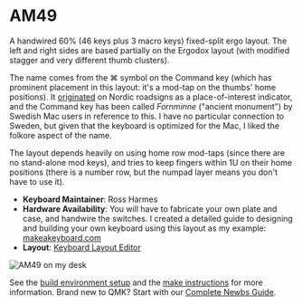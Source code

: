 # AM49

A handwired 60% (46 keys plus 3 macro keys) fixed-split ergo layout. The left and right sides are based partially on the Ergodox layout (with modified stagger and very different thumb clusters). 

The name comes from the ⌘ symbol on the Command key (which has prominent placement in this layout: it's a mod-tap on the thumbs' home positions). It [originated](https://en.wikipedia.org/wiki/Command_key#Origin_of_the_symbol) on Nordic roadsigns as a place-of-interest indicator, and the Command key has been called _Fornminne_ ("ancient monument") by Swedish Mac users in reference to this. I have no particular connection to Sweden, but given that the keyboard is optimized for the Mac, I liked the folkore aspect of the name. 

The layout depends heavily on using home row mod-taps (since there are no stand-alone mod keys), and tries to keep fingers within 1U on their home positions (there is a number row, but the numpad layer means you don't have to use it).

* **Keyboard Maintainer**: Ross Harmes
* **Hardware Availability**: You will have to fabricate your own plate and case, and handwire the switches. I created a detailed guide to designing and building your own keyboard using this layout as my example: [makeakeyboard.com](https://makeakeyboard.com/)
* **Layout**: [Keyboard Layout Editor](http://www.keyboard-layout-editor.com/#/gists/d7aab6b9a125b85cd1828c0afb6f9068)

![AM49 on my desk](https://makeakeyboard.com/images/assembly-final-1520.jpg)

See the [build environment setup](https://docs.qmk.fm/#/getting_started_build_tools) and the [make instructions](https://docs.qmk.fm/#/getting_started_make_guide) for more information. Brand new to QMK? Start with our [Complete Newbs Guide](https://docs.qmk.fm/#/newbs).